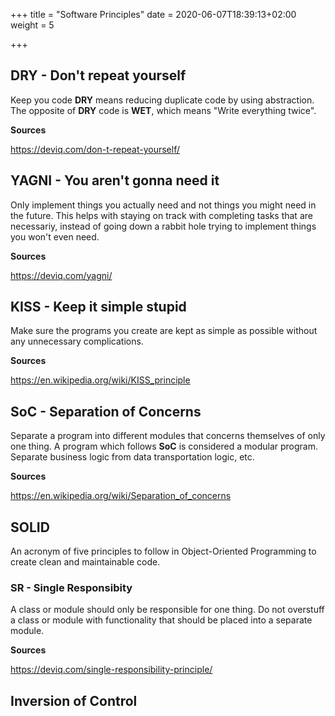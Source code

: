 +++
title = "Software Principles"
date = 2020-06-07T18:39:13+02:00
weight = 5

+++

## DRY - Don't repeat yourself

Keep you code **DRY** means reducing duplicate code by using abstraction. The opposite of **DRY** code is **WET**, which means "Write everything twice".

**Sources**

https://deviq.com/don-t-repeat-yourself/

## YAGNI - You aren't gonna need it

Only implement things you actually need and not things you might need in the future. This helps with staying on track with completing tasks that are necessariy, instead of going down a rabbit hole trying to implement things you won't even need.

**Sources**

https://deviq.com/yagni/

## KISS - Keep it simple stupid

Make sure the programs you create are kept as simple as possible without any unnecessary complications.

**Sources**

https://en.wikipedia.org/wiki/KISS_principle

## SoC - Separation of Concerns

Separate a program into different modules that concerns themselves of only one thing. A program which follows **SoC** is considered a modular program. Separate business logic from data transportation logic, etc.

**Sources**

https://en.wikipedia.org/wiki/Separation_of_concerns


## SOLID

An acronym of five principles to follow in Object-Oriented Programming to create clean and maintainable code.

### SR - Single Responsibity

A class or module should only be responsible for one thing. Do not overstuff a class or module with functionality that should be placed into a separate module.

**Sources**

https://deviq.com/single-responsibility-principle/


## Inversion of Control

